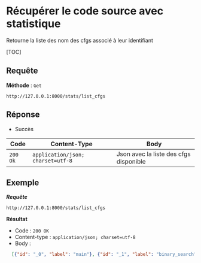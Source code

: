 # Récupérer le code source avec statistique

Retourne la liste des nom des cfgs associé à leur identifiant




[TOC]

## Requête

**Méthode** : `Get`

```http
http://127.0.0.1:8000/stats/list_cfgs
```



## Réponse 

- Succès

| Code     | Content-Type                      | Body                                   |
| -------- | --------------------------------- | -------------------------------------- |
| `200 Ok` | `application/json; charset=utf-8` | Json avec la liste des cfgs disponible |



## Exemple

***Requête***

```http
http://127.0.0.1:8000/stats/list_cfgs
```

**Résultat**

- Code : `200 OK`
- Content-type : `application/json; charset=utf-8`
- Body :   

```json
  [{"id": "_0", "label": "main"}, {"id": "_1", "label": "binary_search"}]
```

